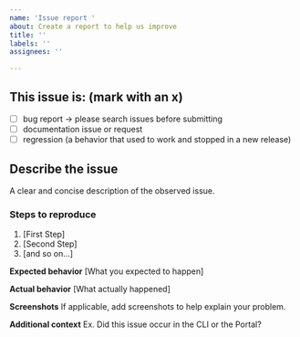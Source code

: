 ```yaml
---
name: 'Issue report '
about: Create a report to help us improve
title: ''
labels: ''
assignees: ''

---
```


## This issue is: (mark with an x)
- [ ] bug report -> please search issues before submitting
- [ ] documentation issue or request
- [ ] regression (a behavior that used to work and stopped in a new release)

## Describe the issue
A clear and concise description of the observed issue.

### Steps to reproduce
1. [First Step]
2. [Second Step]
3. [and so on...]

**Expected behavior** [What you expected to happen]

**Actual behavior** [What actually happened]

**Screenshots**
If applicable, add screenshots to help explain your problem.

**Additional context**
Ex. Did this issue occur in the CLI or the Portal?
